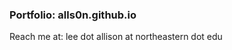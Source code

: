 ### Portfolio: alls0n.github.io

Reach me at: lee dot allison at northeastern dot edu

<!--
**alls0n/alls0n** is a ✨ _special_ ✨ repository because its `README.md` (this file) appears on your GitHub profile.

Here are some ideas to get you started:

- 🔭 I’m currently working on this cs1200 assignment...
- 🌱 I’m currently learning how to git
- 👯 I’m looking to collaborate on ?
- 🤔 I’m looking for help with ?
- 💬 Ask me about deez
- 📫 How to reach me: lee.allison@northeastern.edu
- 😄 Pronouns: she/her
- ⚡ Fun fact: ...
-->
